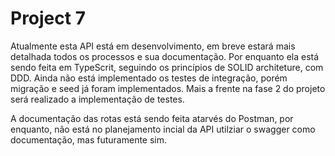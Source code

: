 # Project 7

Atualmente esta API está em desenvolvimento, em breve estará mais detalhada todos os processos e sua documentação. Por enquanto ela está sendo feita em TypeScrit, seguindo os princípios de SOLID architeture, com DDD. Ainda não está implementado os testes de integração, porém migração e seed já foram implementados. Mais a frente na fase 2 do projeto será realizado a implementação de testes. 

A documentação das rotas está sendo feita atarvés do Postman, por enquanto, não está no planejamento incial da API utilziar o swagger como documentação, mas futuramente sim.